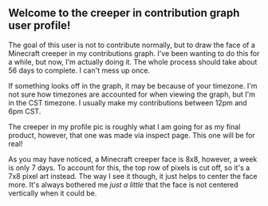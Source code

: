 ## Welcome to the creeper in contribution graph user profile!

The goal of this user is not to contribute normally, but to draw the face of a Minecraft creeper in my contributions graph.
I've been wanting to do this for a while, but now, I'm actually doing it. The whole process should take about 56 days to complete. I can't mess up once.

If something looks off in the graph, it may be because of your timezone. I'm not sure how timezones are accounted for when viewing the graph, but I'm in the CST timezone.
I usually make my contributions between 12pm and 6pm CST.

The creeper in my profile pic is roughly what I am going for as my final product, however, that one was made via inspect page. This one will be for real!

As you may have noticed, a Minecraft creeper face is 8x8, however, a week is only 7 days. To account for this, the top row of pixels is cut off, so it's a 7x8 pixel art instead.
The way I see it though, it just helps to center the face more. It's always bothered me *just a little* that the face is not centered vertically when it could be.

<!--
**CreeperInContributionGraph/CreeperInContributionGraph** is a ✨ _special_ ✨ repository because its `README.md` (this file) appears on your GitHub profile.

Here are some ideas to get you started:

- 🔭 I’m currently working on ...
- 🌱 I’m currently learning ...
- 👯 I’m looking to collaborate on ...
- 🤔 I’m looking for help with ...
- 💬 Ask me about ...
- 📫 How to reach me: ...
- 😄 Pronouns: ...
- ⚡ Fun fact: ...
-->
